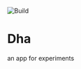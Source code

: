 ![Build](https://github.com/dhavalgoti24/Dha/workflows/Build/badge.svg)

# Dha
  an app for experiments
